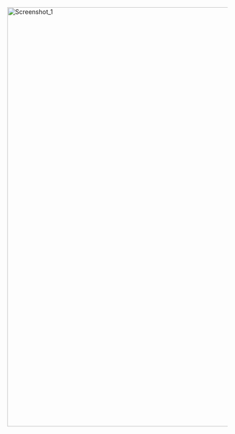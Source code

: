 <img width="960" alt="Screenshot_1" src="https://github.com/inclem763/JavaHomeWorkAutoTest7/assets/134848538/93266841-e09a-4736-a293-4e9de9ab07c9">
